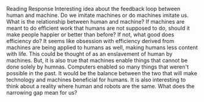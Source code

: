 Reading Response
Interesting idea about the feedback loop between human and machine. Do we imitate machines or do machines imitate us. What is the relationship between human and machine? If machines are meant to do efficient work that humans are not supposed to do, should it make people happier or better than before? If not, what good does efficiency do? It seems like obsession with efficiency derived from machines are being applied to humans as well, making humans less content with life. This could be thought of as an enslavement of human by machines. But, it is also true that machines enable things that cannot be done solely by humnas. Computers enabled so many things that weren't possible in the past. It would be the balance between the two that will make technology and machines beneficial for humans.
It is also interesting to think about a reality where human and robots are the same. What does the narrowing gap mean for us?